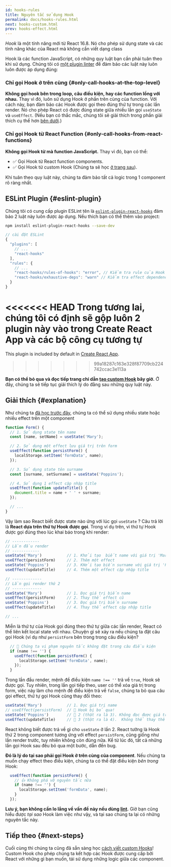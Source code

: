 ```yaml
---
id: hooks-rules
title: Nguyên tắc sử dụng Hook
permalink: docs/hooks-rules.html
next: hooks-custom.html
prev: hooks-effect.html
---
```


*Hook* là một tính năng mới từ React 16.8. Nó cho phép sử dụng state và các tính năng khác của React mà không cần viết dạng class

Hook là các function JavaScript, có những quy luật bạn cần phải tuân theo khi sử dụng. Chúng tôi có [một plugin linter](https://www.npmjs.com/package/eslint-plugin-react-hooks) để đảm bảo các luật này luôn luôn được áp dụng đúng:

### Chỉ gọi Hook ở trên cùng {#only-call-hooks-at-the-top-level}

**Không gọi hook bên trong loop, câu điều kiện, hay các function lồng với nhau.** Thay vì đó, luôn sử dụng Hook ở phần trên cùng của function. Với cách này, bạn đảm bảo các Hook được gọi theo đúng thứ tự trong các lần render. Nó cho phép React có được đúng state giữa nhiều lần gọi `useState` và `useEffect`. (Nếu bạn có thắc mắc, chúng tôi sẽ giải thích trong phần giải thích cụ thể hơn [bên dưới](#explanation).)

### Chỉ gọi Hook từ React Function {#only-call-hooks-from-react-functions}

**Không gọi Hook từ mà function JavaScript.** Thay vì đó, bạn có thể:

* ✅ Gọi Hook từ React function components.
* ✅ Gọi Hook từ custom Hook (Chúng ta sẽ học [ở trang sau](/docs/hooks-custom.html)).

Khi tuân theo quy luật này, chúng ta đảm bảo tất cả logic trong 1 component rõ ràng nhất.

## ESLint Plugin {#eslint-plugin}

Chúng tôi có cung cấp plugin ESLint tên là [`eslint-plugin-react-hooks`](https://www.npmjs.com/package/eslint-plugin-react-hooks) đảm bảo 2 luật này luôn được áp dụng. Nếu thích bạn có thể thêm vào project:

```bash
npm install eslint-plugin-react-hooks --save-dev
```

```js
// cài đặt ESLint
{
  "plugins": [
    // ...
    "react-hooks"
  ],
  "rules": {
    // ...
    "react-hooks/rules-of-hooks": "error", // Kiểm tra rule của Hook
    "react-hooks/exhaustive-deps": "warn" // Kiểm tra effect dependency
  }
}
```

<<<<<<< HEAD
Trong tương lai, chúng tôi có định sẽ gộp luôn 2 plugin này vào trong Create React App và các bộ công cụ tương tự
=======
This plugin is included by default in [Create React App](/docs/create-a-new-react-app.html#create-react-app).
>>>>>>> 99a18287c163e328f87709cb224742ccac3e113a

**Bạn có thể bỏ qua và đọc tiếp trang chỉ dẫn [tạo custom Hook](/docs/hooks-custom.html) bây giờ.** Ở đây, chúng ta sẽ tiếp tục giải thích lý do đằng sau những quy luật này.

## Giải thích {#explanation}

Như chúng ta [đã học trước đây](/docs/hooks-state.html#tip-using-multiple-state-variables), chúng ta có thể sử dụng nhiều state hoặc nhiều effect trên một component

```js
function Form() {
  // 1. Sử dụng state tên name
  const [name, setName] = useState('Mary');

  // 2. Sử dụng một effect lưu giá trị trên form
  useEffect(function persistForm() {
    localStorage.setItem('formData', name);
  });

  // 3. Sử dụng state tên surname
  const [surname, setSurname] = useState('Poppins');

  // 4. Sử dụng 1 effect cập nhập title
  useEffect(function updateTitle() {
    document.title = name + ' ' + surname;
  });

  // ...
}
```

Vậy làm sao React biết được state nào ứng với lúc gọi `useState` ? Câu trả lời là **React dựa trên thứ tự Hook được gọi**. Trong ví dụ trên, vì thứ tự Hook được gọi đúng theo lúc khai báo trong khi render:

```js
// ------------
// Lần đầu render
// ------------
useState('Mary')           // 1. Khởi tạo  biết name với giá trị 'Mary'
useEffect(persistForm)     // 2. Thêm một effect 
useState('Poppins')        // 3. KHởi tạo biến surname với giá trị 'Poppins'
useEffect(updateTitle)     // 4. Thêm một effect cập nhập title

// -------------
// Lần gọi render thứ 2
// -------------
useState('Mary')           // 1. Đọc giá trị biến name
useEffect(persistForm)     // 2. Thay thế effect cũ
useState('Poppins')        // 3. Đọc giá trị biến surname
useEffect(updateTitle)     // 4. Thay thế effect cập nhập title

// ...
```

Miễn là thứ tự của Hook gọi đúng theo thứ tự giữa các lần render, React có thể liên kết local state với nhau. Chuyện gì sẽ xảy ra nếu chúng ta đặt câu gọi Hook (ví dụ như `persistForm` bên trong trong câu điều kiện?
```js
  // 🔴 Chúng ta vi phạm nguyên tắc không đặt trong câu điều kiện
  if (name !== '') {
    useEffect(function persistForm() {
      localStorage.setItem('formData', name);
    });
  }
```

Trong lần đầu render, mệnh đề điều kiện `name !== ''` trả về `true`, Hook sẽ được gọi. Tuy nhiên, trong lần gọi tiếp theo, user có thể xóa giá trị trong form, việc này làm cho mệnh đề điều kiện trả về `false`, chúng ta bỏ qua câu gọi effect, thứ tự gọi Hook cũng thay đổi theo:

```js
useState('Mary')           // 1. Đọc giá trị name
// useEffect(persistForm)  // 🔴 Hook bị bỏ qua!
useState('Poppins')        // 🔴 2 (thật ra là 3). Không đọc được giá trị surname
useEffect(updateTitle)     // 🔴 3 (thật ra là 4).  Không thể thay thế effect
```

React không biết được trả về gì cho `useState` ở lần 2. React tưởng là Hook thứ 2 trong component tương ứng với effect `persistForm`, cũng giống như lần render trước, tuy nhiên không còn đúng nữa. Kể từ lúc đó, tất cả những lần gọi Hook sau đều bỏ qua một bước, dẫn đến bug.

**Đó là lý do tại sao phải gọi Hook ở trên cùng của component**. Nếu chúng ta muốn chạy effect theo điều kiện, chúng ta có thể đặt điều kiện *bên trong* Hook:

```js
  useEffect(function persistForm() {
    // 👍 Không phá vỡ nguyên tắc nữa
    if (name !== '') {
      localStorage.setItem('formData', name);
    }
  });
```

**Lưu ý, bạn không cần lo lắng về vấn đề này nếu dùng [ lint](https://www.npmjs.com/package/eslint-plugin-react-hooks).** Giờ bạn cũng hiểu được *tại sao* Hook làm việc như vậy, và tại sao chúng ta lại có những nguyên tắc này.

## Tiếp theo {#next-steps}

Cuối cùng thì chúng ta cũng đã sẵn sàng học [cách viết custom  Hooks](/docs/hooks-custom.html)! Custom Hook cho phép chúng ta kết hợp các Hook được cung cấp bởi React với những gì bạn muốn, tái sử dụng những logic giữa các component.
